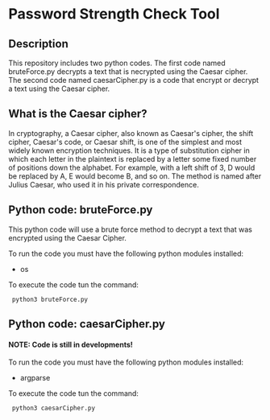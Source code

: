 # Password Strength Check Tool
## Description
This repository includes two python codes.
The first code named bruteForce.py decrypts a text that is necrypted using the Caesar cipher.
The second code named caesarCipher.py is a code that encrypt or decrypt a text using the Caesar cipher.

## What is the Caesar cipher?
In cryptography, a Caesar cipher, also known as Caesar's cipher, the shift cipher, Caesar's code, or Caesar shift, is one of the simplest and most widely known encryption techniques. It is a type of substitution cipher in which each letter in the plaintext is replaced by a letter some fixed number of positions down the alphabet. For example, with a left shift of 3, D would be replaced by A, E would become B, and so on. The method is named after Julius Caesar, who used it in his private correspondence.

## Python code: bruteForce.py

This python code will use a brute force method to decrypt a text that was encrypted using the Caesar Cipher.

To run the code you must have the following python modules installed:
- os

To execute the code tun the command:
```
 python3 bruteForce.py
```
## Python code: caesarCipher.py 
#### **NOTE: Code is still in developments!**

To run the code you must have the following python modules installed:
- argparse

To execute the code tun the command:
```
 python3 caesarCipher.py
```

